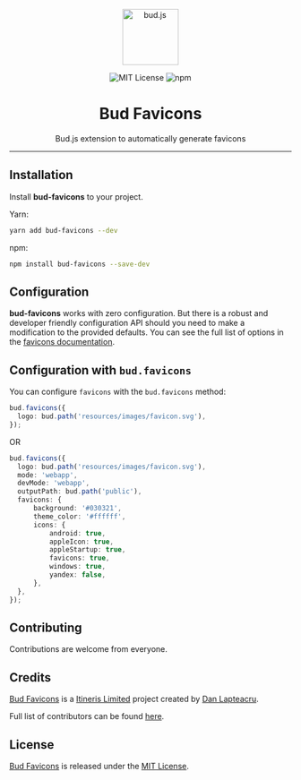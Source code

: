 <p align="center"><img src="https://cdn.roots.io/app/uploads/logo-bud.svg" height="100" alt="bud.js" /></p>

<p align="center">
  <img alt="MIT License" src="https://img.shields.io/github/license/itinerisltd/bud-favicons?color=%23525ddc&style=flat-square" />
  <img alt="npm" src="https://img.shields.io/npm/v/itinerisltd/bud-favicons.svg?color=%23525ddc&style=flat-square" />
</p>

<h1 align="center"><strong>Bud Favicons</strong></h1>

<p align="center">
  Bud.js extension to automatically generate favicons
</p>

---

## Installation

Install **bud-favicons** to your project.

Yarn:

```sh
yarn add bud-favicons --dev
```

npm:

```sh
npm install bud-favicons --save-dev
```

## Configuration

**bud-favicons** works with zero configuration. But there is a robust and developer friendly configuration API should you need to make a modification to the provided defaults.
You can see the full list of options in the [favicons documentation](https://github.com/itgalaxy/favicons#usage).

## Configuration with `bud.favicons`

You can configure `favicons` with the `bud.favicons` method:

```ts title=bud.config.ts
bud.favicons({
  logo: bud.path('resources/images/favicon.svg'),
});
```

OR

```ts title=bud.config.ts
bud.favicons({
  logo: bud.path('resources/images/favicon.svg'),
  mode: 'webapp',
  devMode: 'webapp',
  outputPath: bud.path('public'),
  favicons: {
      background: '#030321',
      theme_color: '#ffffff',
      icons: {
          android: true,
          appleIcon: true,
          appleStartup: true,
          favicons: true,
          windows: true,
          yandex: false,
      },
  },
});
```

## Contributing

Contributions are welcome from everyone.

## Credits

[Bud Favicons](https://github.com/ItinerisLtd/bud-favicons) is a [Itineris Limited](https://www.itineris.co.uk/) project created by [Dan Lapteacru](https://github.com/danlapteacru).

Full list of contributors can be found [here](https://github.com/ItinerisLtd/bud-favicons/graphs/contributors).

## License

[Bud Favicons](https://github.com/ItinerisLtd/bud-favicons) is released under the [MIT License](https://opensource.org/licenses/MIT).